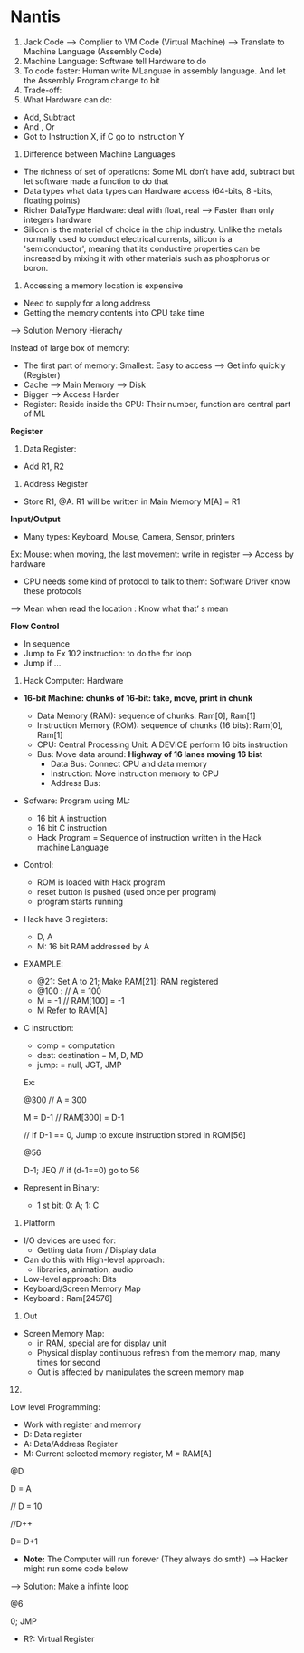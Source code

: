# Nantis

1. Jack Code —> Complier to VM Code (Virtual Machine) —> Translate to Machine Language (Assembly Code)
2. Machine Language: Software tell Hardware to do
3. To code faster: Human write MLanguae in assembly language. And let the Assembly Program change to bit
4. Trade-off:
5. What Hardware can do:
- Add, Subtract
- And , Or
- Got to Instruction X, if C go to instruction Y
1. Difference between Machine Languages
- The richness of set of operations: Some ML don’t have add, subtract but let software made a function to do that
- Data types what data types can Hardware access (64-bits, 8 -bits, floating points)
- Richer DataType Hardware: deal with float, real —> Faster than only integers hardware
- Silicon is the material of choice in the chip industry. Unlike the metals normally used to conduct electrical currents, silicon is a 'semiconductor', meaning that its conductive properties can be increased by mixing it with other materials such as phosphorus or boron.
1. Accessing a memory location is expensive
- Need to supply for a long address
- Getting the memory contents into CPU take time

—> Solution Memory Hierachy

Instead of large box of memory:

- The first part of memory: Smallest: Easy to access —> Get info quickly (Register)
- Cache —> Main Memory —> Disk
- Bigger —> Access Harder
- Register: Reside inside the CPU: Their number, function are central part of ML

**Register**

1. Data Register:
- Add R1, R2
1. Address Register
- Store R1, @A. R1 will be written in Main Memory M[A] = R1

************************Input/Output************************

- Many types: Keyboard, Mouse, Camera, Sensor, printers

Ex: Mouse: when moving, the last movement: write in register —> Access by hardware

- CPU needs some kind of protocol to talk to them: Software Driver know these protocols

—> Mean when read the location : Know what that’ s mean

********************Flow Control********************

- In sequence
- Jump to Ex 102 instruction: to do the for loop
- Jump if …

1. Hack Computer: Hardware
- **16-bit Machine: chunks of 16-bit: take, move, print in chunk**
    - Data Memory (RAM): sequence of chunks: Ram[0], Ram[1]
    - Instruction Memory (ROM): sequence of chunks (16 bits): Ram[0], Ram[1]
    - CPU: Central Processing Unit: A DEVICE perform 16 bits instruction
    - Bus: Move data around: **Highway of 16 lanes moving 16 bist**
        - Data Bus: Connect CPU and data memory
        - Instruction: Move instruction memory to CPU
        - Address Bus:
- Sofware: Program using ML:
    - 16 bit A instruction
    - 16 bit C instruction
    - Hack Program = Sequence of instruction written in the Hack machine Language
- Control:
    - ROM is loaded with Hack program
    - reset button is pushed (used once per program)
    - program starts running
- Hack have 3 registers:
    - D, A
    - M: 16 bit RAM addressed by A
- EXAMPLE:
    - @21: Set A to 21; Make RAM[21]: RAM registered
    - @100 : // A = 100
    - M = -1 // RAM[100] = -1
    - M Refer to RAM[A]
- C instruction:
    - comp = computation
    - dest: destination = M, D, MD
    - jump: = null, JGT, JMP
    
    Ex: 
    
    @300 // A = 300
    
    M = D-1 // RAM[300] = D-1
    
    // If D-1 == 0, Jump to excute instruction stored in ROM[56]
    
    @56 
    
    D-1; JEQ // if (d-1==0) go to 56
    
- Represent in Binary:
    - 1 st bit: 0: A; 1: C

1. Platform
- I/O devices are used for:
    - Getting data from / Display data
- Can do this with High-level approach:
    - libraries, animation, audio
- Low-level approach: Bits
- Keyboard/Screen Memory Map
- Keyboard : Ram[24576]

1. Out
- Screen Memory Map:
    - in RAM, special are for display unit
    - Physical display continuous refresh from the memory map, many times for second
    - Out is affected by manipulates the screen memory map

12.

Low level Programming:

- Work with register and memory
- D: Data register
- A: Data/Address Register
- M: Current selected memory register, M = RAM[A]

@D

D = A 

// D = 10

//D++ 

D= D+1

- ************Note:************ The Computer will run forever (They always do smth) —> Hacker might run some code below

—> Solution: Make a infinte loop

@6

0; JMP

- R?: Virtual Register